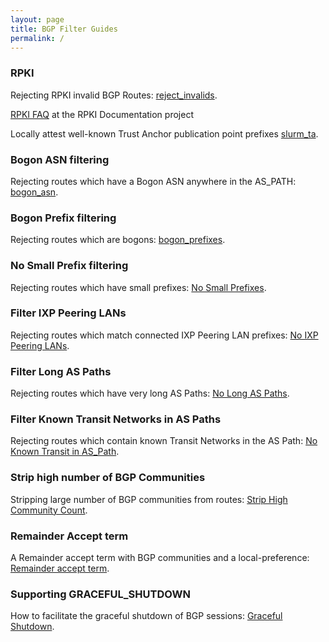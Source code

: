 ```yaml
---
layout: page
title: BGP Filter Guides
permalink: /
---
```


### RPKI

Rejecting RPKI invalid BGP Routes: [reject_invalids](/guides/reject_invalids).

[RPKI FAQ](https://rpki.readthedocs.io/en/latest/about/faq.html) at the RPKI Documentation project

Locally attest well-known Trust Anchor publication point prefixes [slurm_ta](/guides/slurm_ta/).

### Bogon ASN filtering

Rejecting routes which have a Bogon ASN anywhere in the AS_PATH: [bogon_asn](/guides/bogon_asns/).

### Bogon Prefix filtering

Rejecting routes which are bogons: [bogon_prefixes](/guides/bogon_prefixes/).

### No Small Prefix filtering

Rejecting routes which have small prefixes: [No Small Prefixes](/guides/small_prefixes/).

### Filter IXP Peering LANs

Rejecting routes which match connected IXP Peering LAN prefixes: [No IXP Peering LANs](/guides/no_ixp_leaks/).

### Filter Long AS Paths

Rejecting routes which have very long AS Paths: [No Long AS Paths](/guides/long_paths/).

### Filter Known Transit Networks in AS Paths

Rejecting routes which contain known Transit Networks in the AS Path: [No Known Transit in AS_Path](/guides/no_transit_leaks/).

### Strip high number of BGP Communities

Stripping large number of BGP communities from routes: [Strip High Community Count](/guides/many_communities/).

### Remainder Accept term

A Remainder accept term with BGP communities and a local-preference: [Remainder accept term](/guides/remainder_accept/).

### Supporting GRACEFUL_SHUTDOWN

How to facilitate the graceful shutdown of BGP sessions: [Graceful Shutdown](/guides/graceful_shutdown/).
